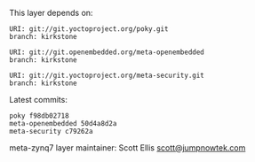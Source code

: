 This layer depends on:

    URI: git://git.yoctoproject.org/poky.git
    branch: kirkstone

    URI: git://git.openembedded.org/meta-openembedded
    branch: kirkstone

    URI: git://git.yoctoproject.org/meta-security.git
    branch: kirkstone

Latest commits:

    poky f98db02718
    meta-openembedded 50d4a8d2a
    meta-security c79262a

meta-zynq7 layer maintainer: Scott Ellis <scott@jumpnowtek.com>
